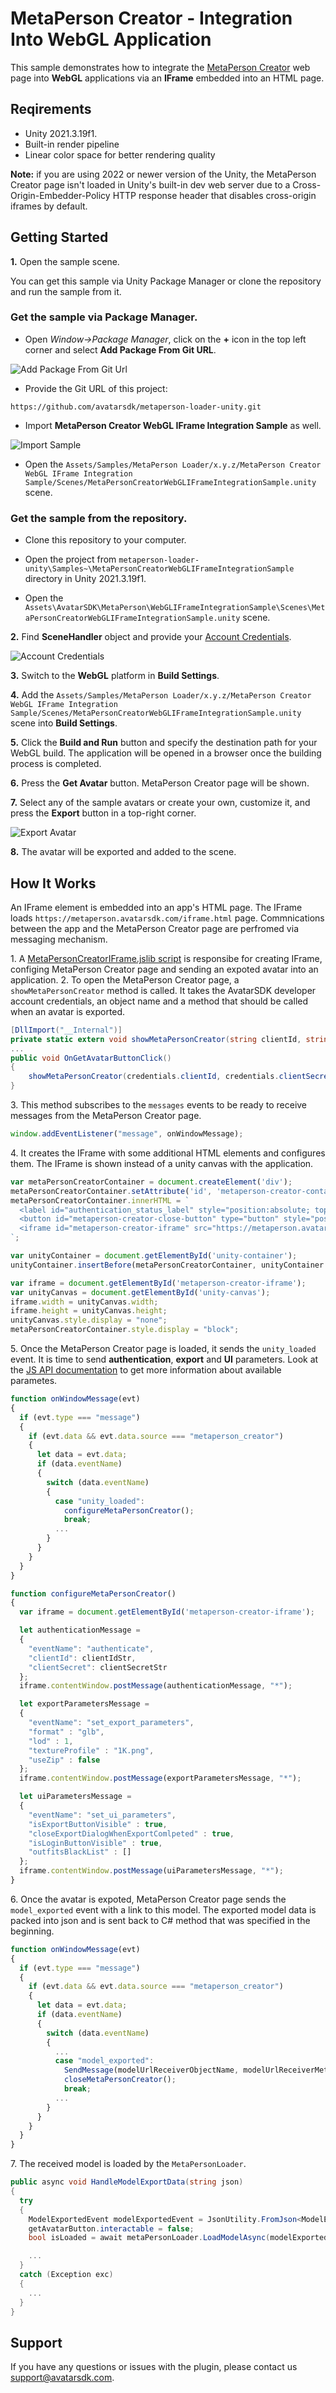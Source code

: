 # MetaPerson Creator - Integration Into WebGL Application 
This sample demonstrates how to integrate the [MetaPerson Creator](https://metaperson.avatarsdk.com/) web page into **WebGL** applications via an **IFrame** embedded into an HTML page.

## Reqirements
 * Unity 2021.3.19f1.
 * Built-in render pipeline
 * Linear color space for better rendering quality
 
**Note:** if you are using 2022 or newer version of the Unity, the MetaPerson Creator page isn't loaded in Unity's built-in dev web server due to a Cross-Origin-Embedder-Policy HTTP response header that disables cross-origin iframes by default.

## Getting Started
**1\.** Open the sample scene. 

You can get this sample via Unity Package Manager or clone the repository and run the sample from it.

### Get the sample via Package Manager.

 * Open *Window->Package Manager*, click on the **+** icon in the top left corner and select **Add Package From Git URL**.
 
![Add Package From Git Url](./Images/add_package_from_git_url.jpg "Add Package From Git Url")

 * Provide the Git URL of this project:

`https://github.com/avatarsdk/metaperson-loader-unity.git`

 * Import **MetaPerson Creator WebGL IFrame Integration Sample** as well.

![Import Sample](./Images/import_webgl_iframe_integration_sample.jpg "Import Sample")

 * Open the `Assets/Samples/MetaPerson Loader/x.y.z/MetaPerson Creator WebGL IFrame Integration Sample/Scenes/MetaPersonCreatorWebGLIFrameIntegrationSample.unity` scene.


### Get the sample from the repository.

 * Clone this repository to your computer.

 * Open the project from `metaperson-loader-unity\Samples~\MetaPersonCreatorWebGLIFrameIntegrationSample` directory in Unity 2021.3.19f1.

 * Open the `Assets\AvatarSDK\MetaPerson\WebGLIFrameIntegrationSample\Scenes\MetaPersonCreatorWebGLIFrameIntegrationSample.unity` scene.
 
 

**2\.** Find **SceneHandler** object and provide your [Account Credentials](AccountCredentials.md).

![Account Credentials](./Images/account_credentials_webgl_iframe.jpg "Account Credentials")

**3\.** Switch to the **WebGL** platform in **Build Settings**.

**4\.** Add the `Assets/Samples/MetaPerson Loader/x.y.z/MetaPerson Creator WebGL IFrame Integration Sample/Scenes/MetaPersonCreatorWebGLIFrameIntegrationSample.unity` scene into **Build Settings**.

**5\.** Click the **Build and Run** button and specify the destination path for your WebGL build. The application will be opened in a browser once the building process is completed.

**6\.** Press the **Get Avatar** button. MetaPerson Creator page will be shown.

**7\.** Select any of the sample avatars or create your own, customize it, and press the **Export** button in a top-right corner.

![Export Avatar](./Images/export_avatar_webgl_iframe.JPG "Export Avatar")

**8\.** The avatar will be exported and added to the scene.

## How It Works
An IFrame element is embedded into an app's HTML page. The IFrame loads `https://metaperson.avatarsdk.com/iframe.html` page. Commnications between the app and the MetaPerson Creator page are perfromed via messaging mechanism.

1\. A [MetaPersonCreatorIFrame.jslib script](./../Samples~/MetaPersonCreatorWebGLIFrameIntegrationSample/Assets/AvatarSDK/MetaPerson/WebGLIFrameIntegrationSample/Plugins/WebGL/MetaPersonCreatorIFrame.jslib) is responsibe for creating IFrame, configing MetaPerson Creator page and sending an expoted avatar into an application.
2\. To open the MetaPerson Creator page, a `showMetaPersonCreator` method is called. It takes the AvatarSDK developer account credentials, an object name and a method that should be called when an avatar is exported.
```cs
[DllImport("__Internal")]
private static extern void showMetaPersonCreator(string clientId, string clientSecret, string modelUrlReceiverObjectName, string modelUrlReceiverMethodName);
...
public void OnGetAvatarButtonClick()
{
    showMetaPersonCreator(credentials.clientId, credentials.clientSecret, "SceneHandler", "HandleModelExportData");
}
```
3\. This method subscribes to the `messages` events to be ready to receive messages from the MetaPerson Creator page.
```js
window.addEventListener("message", onWindowMessage);
```
4\. It creates the IFrame with some additional HTML elements and configures them. The IFrame is shown instead of a unity canvas with the application.
```js
var metaPersonCreatorContainer = document.createElement('div');
metaPersonCreatorContainer.setAttribute('id', 'metaperson-creator-container');
metaPersonCreatorContainer.innerHTML = `
  <label id="authentication_status_label" style="position:absolute; top:-20px; left:2px;">Athentication Status: Not Provided</label>
  <button id="metaperson-creator-close-button" type="button" style="position:absolute; top:-25px; right:2px; width:100px; height:25px">Close</button>
  <iframe id="metaperson-creator-iframe" src="https://metaperson.avatarsdk.com/dev/v1.13.1/v3/iframe.html" allow="fullscreen"></iframe>
`;

var unityContainer = document.getElementById('unity-container');
unityContainer.insertBefore(metaPersonCreatorContainer, unityContainer.firstChild);

var iframe = document.getElementById('metaperson-creator-iframe');
var unityCanvas = document.getElementById('unity-canvas');
iframe.width = unityCanvas.width;
iframe.height = unityCanvas.height;
unityCanvas.style.display = "none";
metaPersonCreatorContainer.style.display = "block";
```
5\. Once the MetaPerson Creator page is loaded, it sends the `unity_loaded` event. It is time to send **authentication**, **export** and **UI** parameters. 
Look at the [JS API documentation](https://docs.metaperson.avatarsdk.com/js_api.html) to get more information about available parametes.
```js
function onWindowMessage(evt)
{
  if (evt.type === "message") 
  {
    if (evt.data && evt.data.source === "metaperson_creator")
    {
      let data = evt.data;
      if (data.eventName)
      {
        switch (data.eventName) 
        {
          case "unity_loaded":
            configureMetaPersonCreator();
            break;
          ...
        }
      }
    }
  }
}

function configureMetaPersonCreator() 
{
  var iframe = document.getElementById('metaperson-creator-iframe');

  let authenticationMessage = 
  {
    "eventName": "authenticate",
    "clientId": clientIdStr,
    "clientSecret": clientSecretStr
  };
  iframe.contentWindow.postMessage(authenticationMessage, "*");

  let exportParametersMessage = 
  {
    "eventName": "set_export_parameters",
    "format" : "glb",
    "lod" : 1,
    "textureProfile" : "1K.png",
    "useZip" : false
  };
  iframe.contentWindow.postMessage(exportParametersMessage, "*");

  let uiParametersMessage = 
  {
    "eventName": "set_ui_parameters",
    "isExportButtonVisible" : true,
    "closeExportDialogWhenExportComlpeted" : true,
    "isLoginButtonVisible" : true,
    "outfitsBlackList" : []
  };
  iframe.contentWindow.postMessage(uiParametersMessage, "*");
}
```
6\. Once the avatar is expoted, MetaPerson Creator page sends the `model_exported` event with a link to this model. The exported model data is packed into json and is sent back to C# method that was specified in the beginning.
```js
function onWindowMessage(evt)
{
  if (evt.type === "message") 
  {
    if (evt.data && evt.data.source === "metaperson_creator")
    {
      let data = evt.data;
      if (data.eventName)
      {
        switch (data.eventName) 
        {
          ...
          case "model_exported":
            SendMessage(modelUrlReceiverObjectName, modelUrlReceiverMethodName, JSON.stringify(data));
            closeMetaPersonCreator();
            break;
          ...
        }
      }
    }
  }
}
```
7\. The received model is loaded by the `MetaPersonLoader`.
```cs
public async void HandleModelExportData(string json)
{
  try
  {
    ModelExportedEvent modelExportedEvent = JsonUtility.FromJson<ModelExportedEvent>(json);
    getAvatarButton.interactable = false;
    bool isLoaded = await metaPersonLoader.LoadModelAsync(modelExportedEvent.url, p => progressText.text = string.Format("Downloading avatar: {0}%", (int)(p * 100)));

    ...
  }
  catch (Exception exc)
  {
    ...
  }
}
```

## Support
If you have any questions or issues with the plugin, please contact us <support@avatarsdk.com>.
